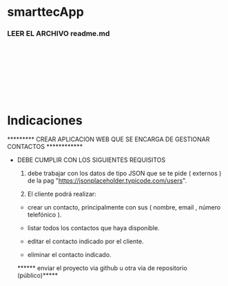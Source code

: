 # smarttecApp
<h3> LEER EL ARCHIVO readme.md </h3>

<br>
<br>
<br>
<br>
<br>
<br>
<br>

<h1> Indicaciones </h1>

********* CREAR APLICACION WEB QUE SE ENCARGA DE GESTIONAR  CONTACTOS ************

* DEBE CUMPLIR CON LOS SIGUIENTES REQUISITOS
  
  1. debe trabajar con los datos de tipo JSON que se te pide ( externos ) de la pag "https://jsonplaceholder.typicode.com/users".
  
  2. El cliente podrá realizar:
	
    * crear un contacto, principalmente con sus  ( nombre, email , número telefónico ). 
    
    * listar todos los contactos que haya disponible.

    * editar el contacto indicado por el cliente.

    * eliminar el contacto indicado. 
    
  ****** enviar el proyecto via github u otra via de repositorio (público)*****
